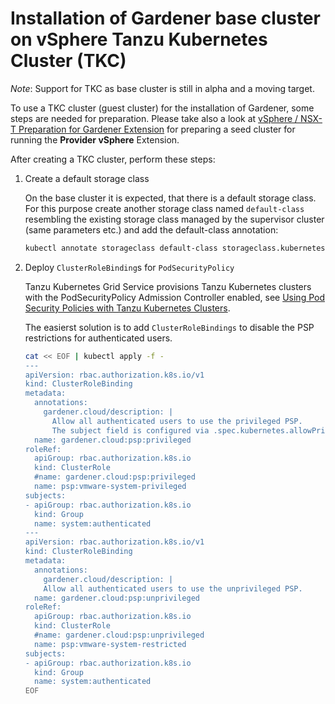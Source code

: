 # Installation of Gardener base cluster on vSphere Tanzu Kubernetes Cluster (TKC)

*Note*: Support for TKC as base cluster is still in alpha and a moving target.

To use a TKC cluster (guest cluster) for the installation of Gardener, some steps are needed for preparation. Please take also a look at [vSphere / NSX-T Preparation for Gardener Extension](https://github.com/gardener/gardener-extension-provider-vsphere/blob/master/docs/prepare-vsphere.md) for preparing a seed cluster for running the **Provider vSphere** Extension.

After creating a TKC cluster, perform these steps:

1. Create a default storage class

   On the base cluster it is expected, that there is a default storage class. For this purpose create another storage class named `default-class` resembling the existing storage class managed by the supervisor cluster (same parameters etc.) and add the default-class annotation:

   ```bash
   kubectl annotate storageclass default-class storageclass.kubernetes.io/is-default-class=true
   ```

2. Deploy `ClusterRoleBinding`s for `PodSecurityPolicy`

    Tanzu Kubernetes Grid Service provisions Tanzu Kubernetes clusters with the PodSecurityPolicy Admission Controller enabled, see [Using Pod Security Policies with Tanzu Kubernetes Clusters](https://docs.vmware.com/en/VMware-vSphere/7.0/vmware-vsphere-with-tanzu/GUID-CD033D1D-BAD2-41C4-A46F-647A560BAEAB.html).

    The easierst solution is to add `ClusterRoleBindings` to disable the PSP restrictions for authenticated users.

    ```bash
    cat << EOF | kubectl apply -f -
    ---
    apiVersion: rbac.authorization.k8s.io/v1
    kind: ClusterRoleBinding
    metadata:
      annotations:
        gardener.cloud/description: |
          Allow all authenticated users to use the privileged PSP.
          The subject field is configured via .spec.kubernetes.allowPrivilegedContainers flag on the Shoot resource.
      name: gardener.cloud:psp:privileged
    roleRef:
      apiGroup: rbac.authorization.k8s.io
      kind: ClusterRole
      #name: gardener.cloud:psp:privileged
      name: psp:vmware-system-privileged
    subjects:
    - apiGroup: rbac.authorization.k8s.io
      kind: Group
      name: system:authenticated
    ---
    apiVersion: rbac.authorization.k8s.io/v1
    kind: ClusterRoleBinding
    metadata:
      annotations:
        gardener.cloud/description: |
        Allow all authenticated users to use the unprivileged PSP.
      name: gardener.cloud:psp:unprivileged
    roleRef:
      apiGroup: rbac.authorization.k8s.io
      kind: ClusterRole
      #name: gardener.cloud:psp:unprivileged
      name: psp:vmware-system-restricted
    subjects:
    - apiGroup: rbac.authorization.k8s.io
      kind: Group
      name: system:authenticated
    EOF
    ```
